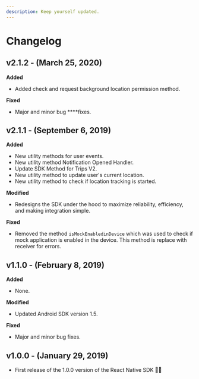 ```yaml
---
description: Keep yourself updated.
---
```


# Changelog

## v2.1.2 - \(March 25, 2020\)

**Added**

* Added check and request background location permission method.

**Fixed**

* Major and minor bug ****fixes.

## v2.1.1 - \(September 6, 2019\)

**Added**

* New utility methods for user events.
* New utility method Notification Opened Handler.
* Update SDK Method for Trips V2.
* New utility method to update user's current location.
* New utility method to check if location tracking is started.

**Modified**

* Redesigns the SDK under the hood to maximize reliability, efficiency, and making integration simple.

**Fixed**

* Removed the method `isMockEnabledinDevice` which was used to check if mock application is enabled in the device. This method is replace with receiver for errors.

## v1.1.0 - \(February 8, 2019\) <a id="m_-5952879988488182243m_283621596120394633gmail-v-1-0-0-january-29-2019"></a>

**Added**

* None.

**Modified**

* Updated Android SDK version 1.5.

**Fixed**

* Major and minor bug fixes.

## v1.0.0 - \(January 29, 2019\)

* First release of the 1.0.0 version of the React Native SDK 🚀🎉



